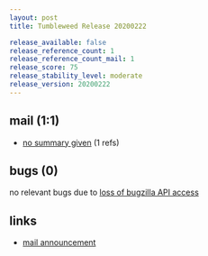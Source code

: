 ```yaml
---
layout: post
title: Tumbleweed Release 20200222

release_available: false
release_reference_count: 1
release_reference_count_mail: 1
release_score: 75
release_stability_level: moderate
release_version: 20200222
---
```


## mail (1:1)

- [no summary given](https://github.com/boombatower/tumbleweed-review/issues/10) (1 refs)

## bugs (0)

<!--more-->

no relevant bugs due to [loss of bugzilla API access](https://bugzilla.opensuse.org/show_bug.cgi?id=1157722)



## links

- [mail announcement](https://github.com/boombatower/tumbleweed-review/issues/10)
